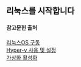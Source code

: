 리눅스를 시작합니다
---




#### 참고문헌 출처
[리눅스OS 구동](https://lunacellstone.tistory.com/88)<br/>
[Hyper-v 사용 및 설정](https://learn.microsoft.com/ko-kr/virtualization/hyper-v-on-windows/quick-start/enable-hyper-v)<br/>
[가상화 활성화](https://forbes.tistory.com/995)
